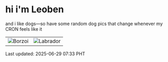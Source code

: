 # hi i'm Leoben

and i like dogs—so have some random dog pics that change whenever my CRON feels like it

|  |  |
|--------|----------|
| ![Borzoi](https://random-dog-vercel.vercel.app/api/random-borzoi?v=1751153625) | ![Labrador](https://random-dog-vercel.vercel.app/api/random-labrador?v=1751153625) |

Last updated: 2025-06-29 07:33 PHT
